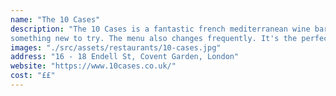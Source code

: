 ```yaml
---
name: "The 10 Cases"
description: "The 10 Cases is a fantastic french mediterranean wine bar. They only ever buy ten cases of each wine, so there's always
something new to try. The menu also changes frequently. It's the perfect place for a quick bite before going to the theater or spending a long summer evening on their terrace. I'm also a big fan of their sister restaurants Parsons and Baudry Greene."
images: "./src/assets/restaurants/10-cases.jpg"
address: "16 - 18 Endell St, Covent Garden, London"
website: "https://www.10cases.co.uk/"
cost: "££"
---
```

